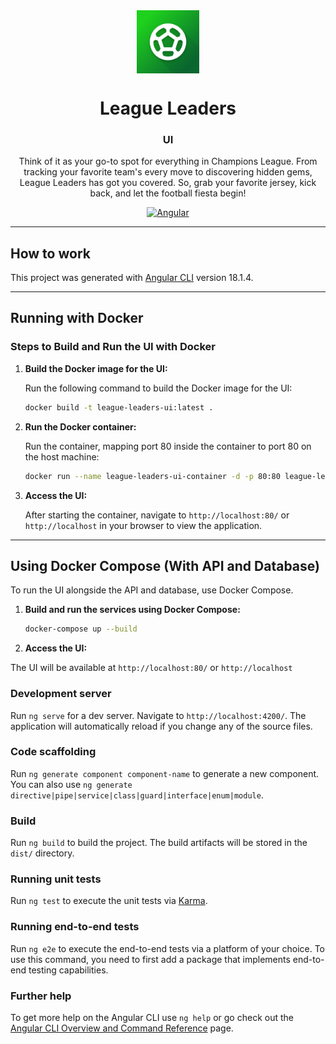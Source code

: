 <div align="center" text-align="center" width="100%">
    <img src="/ui/.artifacts/icon.png" alt="League Leaders" align="center" width="20%">
</div>
<div align="center">
  <h1>League Leaders</h1>
  <h3>UI</h3>
</div>
<div align="center">
  <p>
  Think of it as your go-to spot for everything in Champions League. From tracking your favorite team's every move to discovering hidden gems, League Leaders has got you covered. So, grab your favorite jersey, kick back, and let the football fiesta begin! 
  </p>

<a href="">![Angular](https://img.shields.io/badge/Angular-18-red?style=flat)</a>

</div>

---

## How to work

This project was generated with [Angular CLI](https://github.com/angular/angular-cli) version 18.1.4.

---

## Running with Docker

### Steps to Build and Run the UI with Docker

1. **Build the Docker image for the UI:**

   Run the following command to build the Docker image for the UI:

   ```bash
   docker build -t league-leaders-ui:latest .

   ```

2. **Run the Docker container:**

   Run the container, mapping port 80 inside the container to port 80 on the host machine:

   ```bash
   docker run --name league-leaders-ui-container -d -p 80:80 league-leaders-ui:latest

   ```

3. **Access the UI:**

   After starting the container, navigate to `http://localhost:80/` or `http://localhost` in your browser to view the application.

---

## Using Docker Compose (With API and Database)

To run the UI alongside the API and database, use Docker Compose.

1. **Build and run the services using Docker Compose:**

   ```bash
   docker-compose up --build
   ```

2. **Access the UI:**

The UI will be available at `http://localhost:80/` or `http://localhost`

### Development server

Run `ng serve` for a dev server. Navigate to `http://localhost:4200/`. The application will automatically reload if you change any of the source files.

### Code scaffolding

Run `ng generate component component-name` to generate a new component. You can also use `ng generate directive|pipe|service|class|guard|interface|enum|module`.

### Build

Run `ng build` to build the project. The build artifacts will be stored in the `dist/` directory.

### Running unit tests

Run `ng test` to execute the unit tests via [Karma](https://karma-runner.github.io).

### Running end-to-end tests

Run `ng e2e` to execute the end-to-end tests via a platform of your choice. To use this command, you need to first add a package that implements end-to-end testing capabilities.

### Further help

To get more help on the Angular CLI use `ng help` or go check out the [Angular CLI Overview and Command Reference](https://angular.dev/tools/cli) page.
